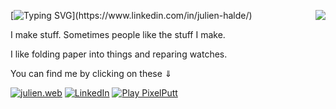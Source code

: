 <a href="https://www.linkedin.com/in/julien-halde/"><img align="right" src="https://github.com/user-attachments/assets/49a67a4e-07ae-4ff7-a3cf-64cf280f2d45"></a>


[![Typing SVG](https://readme-typing-svg.herokuapp.com?font=roboto&color=%23DF8E24&size=18&vCenter=true&height=16&lines=Hi+there%2C+I'm+julien.;I'm+a+software+developer.;I+dabble+in+blockchain.;I+use+arch+btw.)](https://www.linkedin.com/in/julien-halde/)

I make stuff. Sometimes people like the stuff I make.

I like folding paper into things and reparing watches.

You can find me by clicking on these  ⇓

[![julien.web](https://img.shields.io/badge/julien.web-252422?style=for-the-badge&logoColor=white&logo=data)](https://gregster31.github.io/)
[![LinkedIn](https://img.shields.io/badge/LinkedIn-%230077B5.svg?&style=for-the-badge&logo=linkedin&logoColor=white)](https://www.linkedin.com/in/julien-halde/)
[![Play PixelPutt](https://img.shields.io/badge/Play%20PixelPutt-%23008000.svg?&style=for-the-badge&logo=golf&logoColor=white)](https://gregster31.github.io/PixelPutt/)
<!--[![YouTube](https://img.shields.io/badge/YouTube-%23FF0000.svg?&style=for-the-badge&logo=youtube&logoColor=white)]()-->
<!--[![Twitter](https://img.shields.io/badge/Twitter-%23229FEC.svg?&style=for-the-badge&logo=twitter&logoColor=white)](https://x.com/s1rGregor)-->
